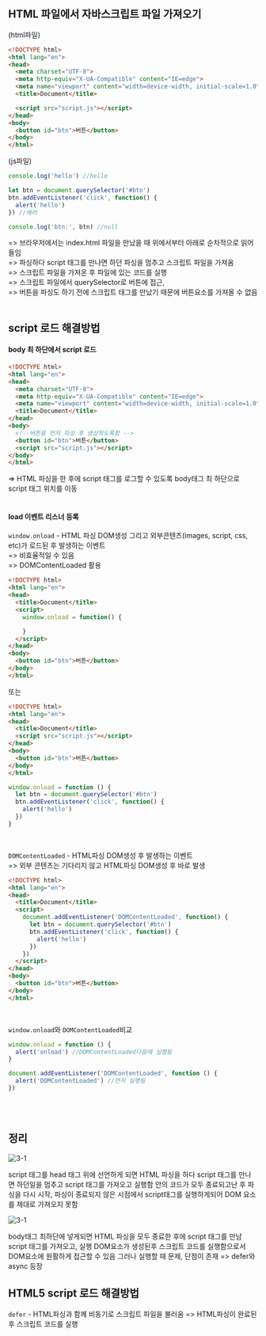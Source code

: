 ## HTML 파일에서 자바스크립트 파일 가져오기 

(html파일)
```html
<!DOCTYPE html>
<html lang="en">
<head>
  <meta charset="UTF-8">
  <meta http-equiv="X-UA-Compatible" content="IE=edge">
  <meta name="viewport" content="width=device-width, initial-scale=1.0">
  <title>Document</title>

  <script src="script.js"></script> 
</head>
<body>
  <button id="btn">버튼</button>
</body>
</html>
```
(js파일)
```javascript
console.log('hello') //hello 

let btn = document.querySelector('#btn')
btn.addEventListener('click', function() {
  alert('hello')
}) //에러 

console.log('btn:', btn) //null

```
=> 브라우저에서는 index.html 파일을 만났을 때 위에서부터 아래로 순차적으로 읽어들임 <br/>
=> 파싱하다 script 태그를 만나면 하던 파싱을 멈추고 스크립트 파일을 가져옴 <br/>
=> 스크립트 파일을 가져온 후 파일에 있는 코드를 실행 <br/>
=> 스크립트 파일에서 querySelector로 버튼에 접근, <br/>
=> 버튼을 파싱도 하기 전에 스크립트 태그를 만났기 때문에 버튼요소를 가져올 수 없음 <br/><br/>

## script 로드 해결방법 

#### body 최 하단에서 script 로드 
```html
<!DOCTYPE html>
<html lang="en">
<head>
  <meta charset="UTF-8">
  <meta http-equiv="X-UA-Compatible" content="IE=edge">
  <meta name="viewport" content="width=device-width, initial-scale=1.0">
  <title>Document</title>
</head>
<body>
  <!--버튼을 먼저 파싱 후 생성하도록함 -->
  <button id="btn">버튼</button> 
  <script src="script.js"></script> 
</body>
</html>
```
=> HTML 파싱을 한 후에 script 태그를 로그할 수 있도록 body태그 최 하단으로 script 태그 위치를 이동 <br/><br/>

#### load 이벤트 리스너 등록 

`window.onload` - HTML 파싱 DOM생성 그리고 외부콘텐츠(images, script, css, etc)가 로드된 후 발생하는 이벤트 <br/>
=> 비효율적일 수 있음 <br/>
=> DOMContentLoaded 활용 
```html
<!DOCTYPE html>
<html lang="en">
<head>
  <title>Document</title>
  <script>
    window.onload = function() {

    }
  </script> 
</head>
<body>
  <button id="btn">버튼</button> 
</body>
</html>
```
또는 
```html
<!DOCTYPE html>
<html lang="en">
<head>
  <title>Document</title>
  <script src="script.js"></script> 
</head>
<body>
  <button id="btn">버튼</button>
</body>
</html>
```
```javascript
window.onload = function () {
  let btn = document.querySelector('#btn')
  btn.addEventListener('click', function() {
    alert('hello')
  }) 
}
```
<br/>

`DOMContentLoaded` - HTML파싱 DOM생성 후 발생하는 이벤트 <br/>
=> 외부 콘텐츠는 기다리지 않고 HTML파싱 DOM생성 후 바로 발생
```html
<!DOCTYPE html>
<html lang="en">
<head>
  <title>Document</title>
  <script>
    document.addEventListener('DOMContentLoaded', function() {
      let btn = document.querySelector('#btn')
      btn.addEventListener('click', function() {
        alert('hello')
      }) 
    })
  </script> 
</head>
<body>
  <button id="btn">버튼</button> 
</body>
</html>
```
<br/>

`window.onload`와 `DOMContentLoaded`비교
```javascript
window.onload = function () {
  alert('onload') //DOMContentLoaded다음에 실행됨 
}

document.addEventListener('DOMContentLoaded', function () {
  alert('DOMContentLoaded') //먼저 실행됨 
}) 
```
<br/><br/>

## 정리 

<img src="https://" alt="3-1" />

script 태그를  head 태그 위에 선언하게 되면 
HTML 파싱을 하다 script 태그를 만나면 
하던일을 멈추고 script 태그를 가져오고 실행함 
안의 코드가 모두 종료되고난 후 파싱을 다시 시작,
파싱이 종료되지 않은 시점에서 script태그를 실행하게되어
DOM 요소를 제대로 가져오지 못함  

<img src="https://" alt="3-1" />

body태그 최하단에 넣게되면
HTML 파싱을 모두 종료한 후에 script 태그를 만남 
script 태그를 가져오고, 실행 
DOM요소가 생성된후 스크립트 코드를 실행함으로서 
DOM요소에 원활하게 접근할 수 있음 
그러나 실행할 때 문제, 단점이 존재 => defer와 async 등장 

## HTML5 script 로드 해결방법 

`defer` - HTML파싱과 함께 비동기로 스크립트 파일을 불러옴 
=> HTML파싱이 완료된 후 스크립트 코드를 실행 <br/>

